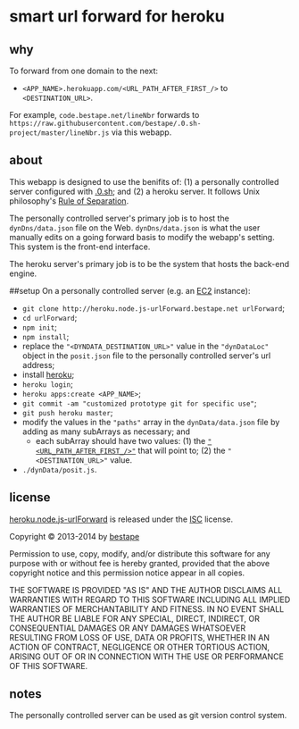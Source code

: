 # smart url forward for heroku
## why
To forward from one domain to the next: 
* `<APP_NAME>.herokuapp.com/<URL_PATH_AFTER_FIRST_/>` to `<DESTINATION_URL>`.

For example, `code.bestape.net/lineNbr` forwards to `https://raw.githubusercontent.com/bestape/.0.sh-project/master/lineNbr.js` via this webapp. 

## about
This webapp is designed to use the benifits of: (1) a personally controlled server configured with [.0.sh](http://0.sh.bestape.net); and (2) a heroku server. It follows Unix philosophy's [Rule of Separation](https://en.wikipedia.org/wiki/Unix_philosophy#Eric_Raymond.E2.80.99s_17_Unix_Rules). 

The personally controlled server's primary job is to host the `dynDns/data.json` file on the Web. `dynDns/data.json` is what the user manually edits on a going forward basis to modify the webapp's setting. This system is the front-end interface.  

The heroku server's primary job is to be the system that hosts the back-end engine. 

##setup
On a personally controlled server (e.g. an [EC2](https://aws.amazon.com/ec2) instance):
* `git clone http://heroku.node.js-urlForward.bestape.net urlForward`;
* `cd urlForward`;
* `npm init`;
* `npm install`;
* replace the `"<DYNDATA_DESTINATION_URL>"` value in the `"dynDataLoc"` object in the `posit.json` file to the personally controlled server's url address;
* install [heroku](https://toolbelt.heroku.com);
* `heroku login`;
* `heroku apps:create <APP_NAME>`;
* `git commit -am "customized prototype git for specific use"`;
* `git push heroku master`;
* modify the values in the `"paths"` array in the `dynData/data.json` file by adding as many subArrays as necessary; and
  * each subArray should have two values: (1) the [`"<URL_PATH_AFTER_FIRST_/>"`](https://en.wikipedia.org/wiki/URI_scheme#Examples) that will point to; (2) the `"<DESTINATION_URL>"` value.
* `./dynData/posit.js`.

## license
[heroku.node.js-urlForward](http://heroku.node.js-urlForward.bestape.net) is released under the [ISC](http://www.isc.org/downloads/software-support-policy/isc-license) license.

Copyright &copy; 2013-2014 by [bestape](mailto:heroku.node.js-urlForward@bestape.net) 

Permission to use, copy, modify, and/or distribute this software for any purpose with or without fee is hereby granted, provided that the above copyright notice and this permission notice appear in all copies.

THE SOFTWARE IS PROVIDED "AS IS" AND THE AUTHOR DISCLAIMS ALL WARRANTIES WITH REGARD TO THIS SOFTWARE INCLUDING ALL IMPLIED WARRANTIES OF MERCHANTABILITY AND FITNESS. IN NO EVENT SHALL THE AUTHOR BE LIABLE FOR ANY SPECIAL, DIRECT, INDIRECT, OR CONSEQUENTIAL DAMAGES OR ANY DAMAGES WHATSOEVER RESULTING FROM LOSS OF USE, DATA OR PROFITS, WHETHER IN AN ACTION OF CONTRACT, NEGLIGENCE OR OTHER TORTIOUS ACTION, ARISING OUT OF OR IN CONNECTION WITH THE USE OR PERFORMANCE OF THIS SOFTWARE.

## notes
The personally controlled server can be used as git version control system. 